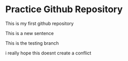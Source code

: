 # Practice Github Repository
 This is my first github repository

This is a new sentence

This is the testing branch

i really hope this doesnt create a conflict